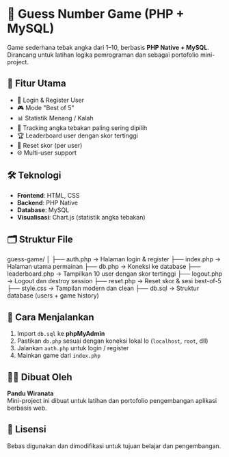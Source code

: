 # 🎯 Guess Number Game (PHP + MySQL)

Game sederhana tebak angka dari 1–10, berbasis **PHP Native + MySQL**.  
Dirancang untuk latihan logika pemrograman dan sebagai portofolio mini-project.

## 🧩 Fitur Utama

- 🔐 Login & Register User
- 🎮 Mode "Best of 5"
- 📊 Statistik Menang / Kalah
- 🧠 Tracking angka tebakan paling sering dipilih
- 🏆 Leaderboard user dengan skor tertinggi
- 🧼 Reset skor (per user)
- 🌐 Multi-user support

## 🛠️ Teknologi

- **Frontend**: HTML, CSS
- **Backend**: PHP Native
- **Database**: MySQL
- **Visualisasi**: Chart.js (statistik angka tebakan)

## 🗂️ Struktur File

guess-game/
│
├── auth.php → Halaman login & register
├── index.php → Halaman utama permainan
├── db.php → Koneksi ke database
├── leaderboard.php → Tampilkan 10 user dengan skor tertinggi
├── logout.php → Logout dan destroy session
├── reset.php → Reset skor & sesi best-of-5
├── style.css → Tampilan modern dan clean
├── db.sql → Struktur database (users + game history)

## 🚀 Cara Menjalankan

1. Import `db.sql` ke **phpMyAdmin**
2. Pastikan `db.php` sesuai dengan koneksi lokal lo (`localhost`, `root`, dll)
3. Jalankan `auth.php` untuk login / register
4. Mainkan game dari `index.php`

## 👨‍💻 Dibuat Oleh

**Pandu Wiranata**  
Mini-project ini dibuat untuk latihan dan portofolio pengembangan aplikasi berbasis web.

## 📄 Lisensi

Bebas digunakan dan dimodifikasi untuk tujuan belajar dan pengembangan.

